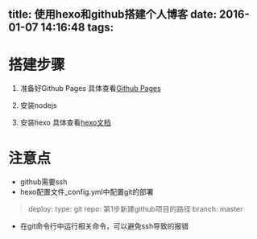 title: 使用hexo和github搭建个人博客
date: 2016-01-07 14:16:48
tags:
---
# 搭建步骤

1. 准备好Github Pages
 具体查看[Github Pages](https://pages.github.com/)

2. 安装nodejs

3. 安装hexo
 具体查看[hexo文档](https://hexo.io/docs/)

# 注意点
 * github需要ssh
 * hexo配置文件_config.yml中配置git的部署
  > deploy:
  >     type: git
  >     repo: 第1步新建github项目的路径
  >     branch: master
 * 在git命令行中运行相关命令，可以避免ssh导致的报错